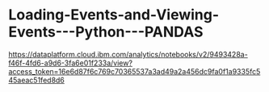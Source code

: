 # Loading-Events-and-Viewing-Events---Python---PANDAS
https://dataplatform.cloud.ibm.com/analytics/notebooks/v2/9493428a-f46f-4fd6-a9d6-3fa6e01f233a/view?access_token=16e6d87f6c769c70365537a3ad49a2a456dc9fa0f1a9335fc545aeac51fed8d6
